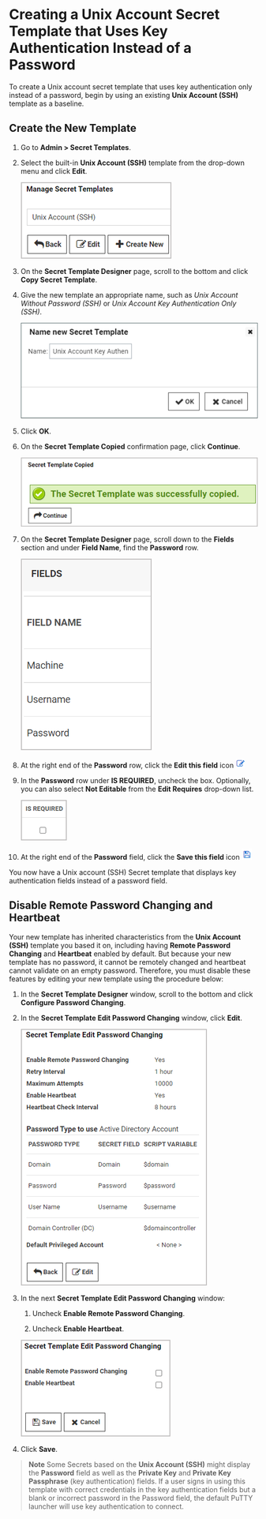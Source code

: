 [title]: # (Creating a Unix Account Secret Template that Uses Key Authentication Instead of a Password)
[tags]: # (Unix Account,Key Authentication,Password)
[priority]: # (1000)

# Creating a Unix Account Secret Template that Uses Key Authentication Instead of a Password

To create a Unix account secret template that uses key authentication only instead of a password, begin by using an existing **Unix Account (SSH)** template as a baseline.

## Create the New Template

1. Go to **Admin \> Secret Templates**.

1. Select the built-in **Unix Account (SSH)** template from the drop-down menu and click **Edit**.

   ![image-select-unix-account-ssh](images\select-unix-account-ssh.png)

1. On the **Secret Template Designer** page, scroll to the bottom and click **Copy Secret Template**.

1. Give the new template an appropriate name, such as *Unix Account Without Password (SSH)* or *Unix Account Key Authentication Only (SSH)*.

   ![image-name-template](images\name-template.png)

1. Click **OK**.

1. On the **Secret Template Copied** confirmation page, click **Continue**. 

   ![image-secret-template-copied](images\secret-template-copied.png)

1. On the **Secret Template Designer** page, scroll down to the **Fields** section and under **Field Name**, find the **Password** row.

    ![image-fields-field-name-password](images\fields-field-name-password.png)

1. At the right end of the **Password** row, click the **Edit this field** icon    ![image-edit-this-field](images\edit-this-field.png)

1. In the **Password** row under **IS REQUIRED**, uncheck the box. Optionally, you can also select **Not Editable** from the **Edit Requires** drop-down list.

    ![image-is-required](images\is-required.png)

1. At the right end of the **Password** field, click the **Save this field** icon ![image-dave-this-field](images\save-this-field.png)

You now have a Unix account (SSH) Secret template that displays key authentication fields instead of a password field. 

## Disable **Remote Password Changing** and **Heartbeat**

Your new template has inherited characteristics from the **Unix Account (SSH)** template you based it on, including having **Remote Password Changing** and **Heartbeat** enabled by default. But because your new template has no password, it cannot be remotely changed and heartbeat cannot validate on an empty password. Therefore, you must disable these features by editing your new template using the procedure below:

1. In the **Secret Template Designer** window, scroll to the bottom and click **Configure Password Changing**.

1. In the **Secret Template Edit Password Changing** window, click **Edit**.

   ![image-edit-password-changing](images\edit-password-changing.png)

1. In the next **Secret Template Edit Password Changing** window:

   1. Uncheck **Enable Remote Password Changing**.

   1. Uncheck **Enable Heartbeat**.

   ![image-disable-rpc-heartbeat](images\disable-rpc-heartbeat.png)

1. Click **Save**.

>**Note** Some Secrets based on the **Unix Account (SSH)** might display the **Password** field as well as the **Private Key** and **Private Key Passphrase** (key authentication) fields. If a user signs in using this template with correct credentials in the key authentication fields but a blank or incorrect password in the Password field, the default PuTTY launcher will use key authentication to connect.
